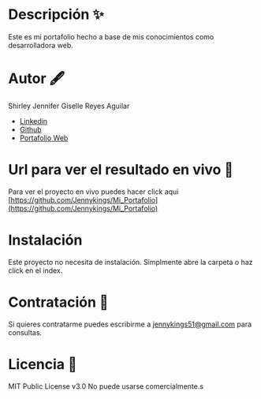 # Descripción ✨
Este es mi portafolio hecho a base de mis conocimientos como desarrolladora web.

# Autor 🖋️
Shirley Jennifer Giselle Reyes Aguilar

 - [Linkedin](https://www.linkedin.com/in/jennykings/)
 - [Github](https://github.com/Jennykings)
 - [Portafolio Web](https://github.com/Jennykings/Mi_Portafolio)

 # Url para ver el resultado en vivo 🚀
Para ver el proyecto en vivo puedes hacer click aqui [https://github.com/Jennykings/Mi_Portafolio](https://github.com/Jennykings/Mi_Portafolio)

 # Instalación 
 Este proyecto no necesita de instalación. Simplmente abre la carpeta o haz click en el index.

#  Contratación 🔗
Si quieres contratarme puedes escribirme a jennykings51@gmail.com para consultas.

#  Licencia 📄
MIT Public License v3.0 No puede usarse comercialmente.s
